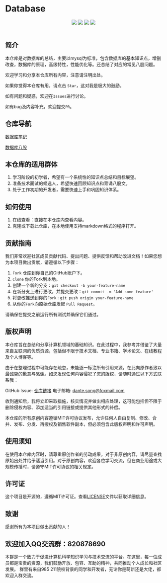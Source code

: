 # Database

<div align="center">
    <a href="https://github.com/newcleanbird/Database/blob/main/LICENSE"> <img src="https://badgen.net/github/license/newcleanbird/Database?icon=github&color=4ab8a1"></a>
    <a href="https://github.com/newcleanbird/Database/watchers"> <img src="https://badgen.net/github/watchers/newcleanbird/Database?icon=github&color=4ab8a1"></a>
    <a href="https://github.com/newcleanbird/Database"> <img src="https://badgen.net/github/stars/newcleanbird/Database?icon=github&color=4ab8a1"></a>
    <a href="https://github.com/newcleanbird/Database/forks"> <img src="https://badgen.net/github/forks//newcleanbird/Database?icon=github&color=4ab8a1"></a>
</div>
<br>

## 简介

本仓库是对数据库的总结，主要以mysql为标准，包含数据库的基本知识点，增删改查，数据库的原理，高级特性，性能优化等。还总结了对应的常见八股问题。

欢迎学习和分享本仓库所有内容，注意请注明出处。

如果你觉得本仓库有用，请点击 `Star`，这对我是极大的鼓励。

如有问题和疑惑，欢迎在`Issues`进行讨论。

如有bug及内容补充，欢迎提交``PR``。

## 仓库导航

[数据库笔记](./MySQL数据库笔记.md)

[数据库八股](./数据库-MySQL八股.md)

## 本仓库的适用群体

1. 学习阶段的初学者，希望有一个系统性的知识点总结和目标展望。
2. 准备技术面试的候选人，希望快速回顾知识点和背诵八股文。
3. 处于工作初期的开发者，需要快速上手和巩固知识体系。

## 如何使用

1. 在线查看：直接在本仓库内查看内容。
2. 克隆或下载此仓库，在本地使用支持markdown格式的程序打开。

## 贡献指南

我们非常欢迎社区成员贡献代码、提出问题、提供反馈和帮助改进文档！如果您想为本项目做出贡献，请遵循以下步骤：

1. `Fork` 仓库到你自己的GitHub账户下。
2. `Clone` 你的Fork到本地。
3. 创建一个新的分支：`git checkout -b your-feature-name`
4. 在新分支上进行更改，并提交更改：`git commit -m 'Add some feature'`
5. 将更改推送到你的`Fork：git push origin your-feature-name`
6. 从你的`Fork`向原始仓库发起 `Pull Request`。

请确保在提交之前运行所有测试并确保它们通过。

## 版权声明

本仓库旨在总结和分享计算机领域的基础知识。在此过程中，我参考并借鉴了大量来自互联网的优质资源，包括但不限于技术文档、专业书籍、学术论文、在线教程及个人博客等。

由于在整理过程中可能存在疏忽，未能逐一标注所有引用来源，在此向原作者致以最诚挚的歉意与感谢。如您发现任何内容侵犯了您的版权，请随时通过以下方式联系我：

GitHub Issue: [仓库链接](https://github.com/newcleanbird/Database/issues)
电子邮箱: [dante.song@foxmail.com](dante.song@foxmail.com)

收到通知后，我将立即采取措施，核实情况并做出相应处理，这可能包括但不限于删除侵权内容、添加适当的引用链接或提供其他形式的补偿。

本仓库的所有原创内容遵循MIT许可协议发布，允许任何人自由复制、修改、合并、发布、分发、再授权及销售软件副本，但必须包含此版权声明和许可声明。

## 使用须知

在使用本仓库内容时，请尊重原创作者的劳动成果，对于非原创内容，请尽量查找原始出处并给予适当引用。对于原创内容，欢迎各位学习交流，但在商业用途或大规模传播时，请遵守MIT许可协议的相关规定。

## 许可证

这个项目是开源的，遵循MIT许可证。查看[LICENSE](LICENSE)文件以获取详细信息。

## 致谢

感谢所有为本项目做出贡献的人！

## 欢迎加入QQ交流群：820878690

本群是一个致力于促进计算机科学知识学习与技术交流的平台。在这里，每一位成员都是宝贵的资源，我们鼓励开放、包容、互助的精神，共同推动个人成长和社区发展。
群里有来自985 211院校背景的同学和开发者，无论你是萌新还是大佬，都欢迎入群交流。
